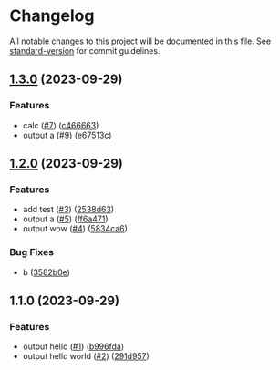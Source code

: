 # Changelog

All notable changes to this project will be documented in this file. See [standard-version](https://github.com/conventional-changelog/standard-version) for commit guidelines.

## [1.3.0](https://github.com/jeffaucette/release-test/compare/v1.2.0...v1.3.0) (2023-09-29)


### Features

* calc ([#7](https://github.com/jeffaucette/release-test/issues/7)) ([c466663](https://github.com/jeffaucette/release-test/commit/c46666333b108d486806695dcdefa9d9ec180335))
* output a ([#9](https://github.com/jeffaucette/release-test/issues/9)) ([e67513c](https://github.com/jeffaucette/release-test/commit/e67513c985337e57ead079fce1540c5d40ae5a0b))

## [1.2.0](https://github.com/jeffaucette/lerna-test/compare/v1.1.0...v1.2.0) (2023-09-29)


### Features

* add test ([#3](https://github.com/jeffaucette/lerna-test/issues/3)) ([2538d63](https://github.com/jeffaucette/lerna-test/commit/2538d6326b650068d452b144bcf00ea80f8cba62))
* output a ([#5](https://github.com/jeffaucette/lerna-test/issues/5)) ([ff6a471](https://github.com/jeffaucette/lerna-test/commit/ff6a471c8d6255f7dd0924cf79cbec5afc009e78))
* output wow ([#4](https://github.com/jeffaucette/lerna-test/issues/4)) ([5834ca6](https://github.com/jeffaucette/lerna-test/commit/5834ca66ac2c14df9eb980393a8a1e8edee9163d))


### Bug Fixes

* b ([3582b0e](https://github.com/jeffaucette/lerna-test/commit/3582b0ede661e1c5c5a548c91b7e0184e3ecd198))

## 1.1.0 (2023-09-29)


### Features

* output hello ([#1](https://github.com/jeffaucette/lerna-test/issues/1)) ([b996fda](https://github.com/jeffaucette/lerna-test/commit/b996fdaf8a83ba5f8ea1254844191b2087d3ac01))
* output hello world ([#2](https://github.com/jeffaucette/lerna-test/issues/2)) ([291d957](https://github.com/jeffaucette/lerna-test/commit/291d9572585201696c68bdf3f286540b9c710a4a))
